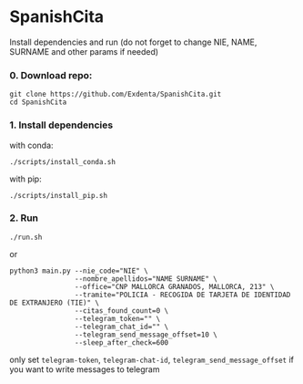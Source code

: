 # SpanishCita

Install dependencies and run
(do not forget to change NIE, NAME, SURNAME and other params if needed)

### 0. Download repo:
```(bash)
git clone https://github.com/Exdenta/SpanishCita.git
cd SpanishCita
```

### 1. Install dependencies
with conda:
```(bash)
./scripts/install_conda.sh
```

 with pip:
```(bash)
./scripts/install_pip.sh
```

### 2. Run
```(bash)
./run.sh
```
or
```(bash)
python3 main.py --nie_code="NIE" \
                --nombre_apellidos="NAME SURNAME" \
                --office="CNP MALLORCA GRANADOS, MALLORCA, 213" \
                --tramite="POLICIA - RECOGIDA DE TARJETA DE IDENTIDAD DE EXTRANJERO (TIE)" \
                --citas_found_count=0 \
                --telegram_token="" \
                --telegram_chat_id="" \
                --telegram_send_message_offset=10 \
                --sleep_after_check=600
```

only set `telegram-token`, `telegram-chat-id`, `telegram_send_message_offset` if you want to write messages to telegram
